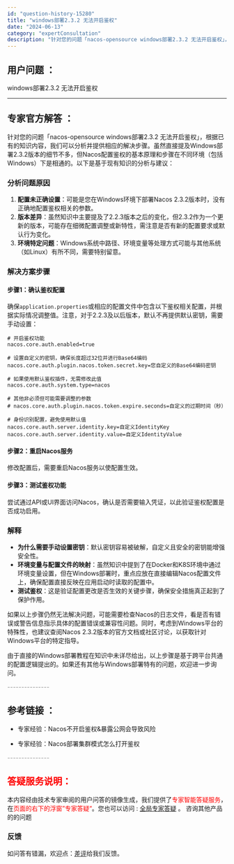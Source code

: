 ```yaml
---
id: "question-history-15280"
title: "windows部署2.3.2 无法开启鉴权"
date: "2024-06-13"
category: "expertConsultation"
description: "针对您的问题「nacos-opensource windows部署2.3.2 无法开启鉴权」，根据已有的知识内容，我们可以分析并提供相应的解决步骤。虽然直接提及Windows部署2.3.2版本的细节不多，但Nacos配置鉴权的基本原理和步骤在不同环境（包括Windows）下是相通的。以下是基于现有知"
---
```


## 用户问题 ： 
 windows部署2.3.2 无法开启鉴权  

---------------
## 专家官方解答 ：

针对您的问题「nacos-opensource windows部署2.3.2 无法开启鉴权」，根据已有的知识内容，我们可以分析并提供相应的解决步骤。虽然直接提及Windows部署2.3.2版本的细节不多，但Nacos配置鉴权的基本原理和步骤在不同环境（包括Windows）下是相通的。以下是基于现有知识的分析与建议：

### 分析问题原因

1. **配置未正确设置**：可能是您在Windows环境下部署Nacos 2.3.2版本时，没有正确地配置鉴权相关的参数。
2. **版本差异**：虽然知识中主要提及了2.2.3版本之后的变化，但2.3.2作为一个更新的版本，可能存在细微配置调整或新特性，需注意是否有新的配置要求或默认行为变化。
3. **环境特定问题**：Windows系统中路径、环境变量等处理方式可能与其他系统（如Linux）有所不同，需要特别留意。

### 解决方案步骤

#### 步骤1：确认鉴权配置
确保`application.properties`或相应的配置文件中包含以下鉴权相关配置，并根据实际情况调整值。注意，对于2.2.3及以后版本，默认不再提供默认密钥，需要手动设置：

```properties
# 开启鉴权功能
nacos.core.auth.enabled=true

# 设置自定义的密钥，确保长度超过32位并进行Base64编码
nacos.core.auth.plugin.nacos.token.secret.key=您自定义的Base64编码密钥

# 如果使用默认鉴权插件，无需修改此值
nacos.core.auth.system.type=nacos

# 其他非必须但可能需要调整的参数
# nacos.core.auth.plugin.nacos.token.expire.seconds=自定义的过期时间（秒）

# 身份识别配置，避免使用默认值
nacos.core.auth.server.identity.key=自定义IdentityKey
nacos.core.auth.server.identity.value=自定义IdentityValue
```

#### 步骤2：重启Nacos服务
修改配置后，需要重启Nacos服务以使配置生效。

#### 步骤3：测试鉴权功能
尝试通过API或UI界面访问Nacos，确认是否需要输入凭证，以此验证鉴权配置是否成功启用。

### 解释
- **为什么需要手动设置密钥**：默认密钥容易被破解，自定义且安全的密钥能增强安全性。
- **环境变量与配置文件的映射**：虽然知识中提到了在Docker和K8S环境中通过环境变量设置，但在Windows部署时，重点应放在直接编辑Nacos配置文件上，确保配置直接反映在应用启动时读取的配置中。
- **测试鉴权**：这是验证配置更改是否生效的关键步骤，确保安全措施真正起到了保护作用。

如果以上步骤仍然无法解决问题，可能需要检查Nacos的日志文件，看是否有错误或警告信息指示具体的配置错误或兼容性问题。同时，考虑到Windows平台的特殊性，也建议查阅Nacos 2.3.2版本的官方文档或社区讨论，以获取针对Windows平台的特定指导。

由于直接的Windows部署教程在知识中未详尽给出，以上步骤是基于跨平台共通的配置逻辑提出的。如果还有其他与Windows部署特有的问题，欢迎进一步询问。


<font color="#949494">---------------</font> 


## 参考链接 ：

* 专家经验：Nacos不开启鉴权&暴露公网会导致风险 
 
 * 专家经验：Nacos部署集群模式怎么打开鉴权 


 <font color="#949494">---------------</font> 
 


## <font color="#FF0000">答疑服务说明：</font> 

本内容经由技术专家审阅的用户问答的镜像生成，我们提供了<font color="#FF0000">专家智能答疑服务</font>，在<font color="#FF0000">页面的右下的浮窗”专家答疑“</font>。您也可以访问 : [全局专家答疑](https://answer.opensource.alibaba.com/docs/intro) 。 咨询其他产品的的问题

### 反馈
如问答有错漏，欢迎点：[差评](https://ai.nacos.io/user/feedbackByEnhancerGradePOJOID?enhancerGradePOJOId=15300)给我们反馈。
